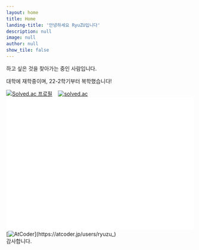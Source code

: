```yaml
---
layout: home
title: Home
landing-title: '안녕하세요 RyuZU입니다'
description: null
image: null
author: null
show_tile: false
---
```


하고 싶은 것을 찾아가는 중인 사람입니다.

대학에 재학중이며, 22-2학기부터 복학했습니다!

<div style="float:right">
    <a class="twitter-timeline" data-width="30em" data-height="300" data-theme="dark" href="https://twitter.com/kawaii_ryuzu?ref_src=twsrc%5Etfw"></a>
    <script async src="https://platform.twitter.com/widgets.js" charset="utf-8"></script>
</div>

[![Solved.ac
프로필](http://mazassumnida.wtf/api/v2/generate_badge?boj=dbrua1222)](https://solved.ac/dbrua1222)&nbsp;&nbsp;&nbsp;&nbsp;[![solved.ac](https://solvedac.junah.dev/v1/generate_badge?handle=dbrua1222)](https://solved.ac/profile/dbrua1222/arena)<br>
[![Codeforces](https://raw.githubusercontent.com/RyuZU3747/cfstats/main/output/light_card.svg)](https://codeforces.com/profile/RyuZU) 
[![AtCoder](https://atcoder.junah.dev/v1/generate_badge?name=RyuZU_)](https://atcoder.jp/users/ryuzu_) 
<br>
감사합니다.
